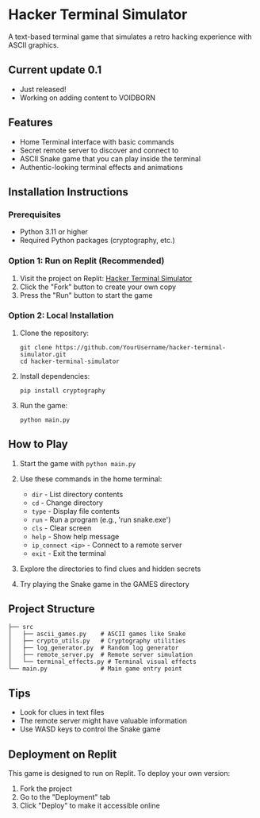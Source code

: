 
# Hacker Terminal Simulator

A text-based terminal game that simulates a retro hacking experience with ASCII graphics.

## Current update 0.1
- Just released!
- Working on adding content to VOIDBORN

## Features

- Home Terminal interface with basic commands
- Secret remote server to discover and connect to
- ASCII Snake game that you can play inside the terminal
- Authentic-looking terminal effects and animations

## Installation Instructions

### Prerequisites

- Python 3.11 or higher
- Required Python packages (cryptography, etc.)

### Option 1: Run on Replit (Recommended)

1. Visit the project on Replit: [Hacker Terminal Simulator](https://replit.com/@YourUsername/HackerTerminalSimulator)
2. Click the "Fork" button to create your own copy
3. Press the "Run" button to start the game

### Option 2: Local Installation

1. Clone the repository:
   ```
   git clone https://github.com/YourUsername/hacker-terminal-simulator.git
   cd hacker-terminal-simulator
   ```

2. Install dependencies:
   ```
   pip install cryptography
   ```

3. Run the game:
   ```
   python main.py
   ```

## How to Play

1. Start the game with `python main.py`
2. Use these commands in the home terminal:
   - `dir` - List directory contents
   - `cd` - Change directory
   - `type` - Display file contents
   - `run` - Run a program (e.g., 'run snake.exe')
   - `cls` - Clear screen
   - `help` - Show help message
   - `ip_connect <ip>` - Connect to a remote server
   - `exit` - Exit the terminal

3. Explore the directories to find clues and hidden secrets
4. Try playing the Snake game in the GAMES directory

## Project Structure

```
├── src
│   ├── ascii_games.py    # ASCII games like Snake
│   ├── crypto_utils.py   # Cryptography utilities
│   ├── log_generator.py  # Random log generator
│   ├── remote_server.py  # Remote server simulation
│   └── terminal_effects.py # Terminal visual effects
└── main.py               # Main game entry point
```

## Tips

- Look for clues in text files
- The remote server might have valuable information
- Use WASD keys to control the Snake game

## Deployment on Replit

This game is designed to run on Replit. To deploy your own version:

1. Fork the project
2. Go to the "Deployment" tab
3. Click "Deploy" to make it accessible online
